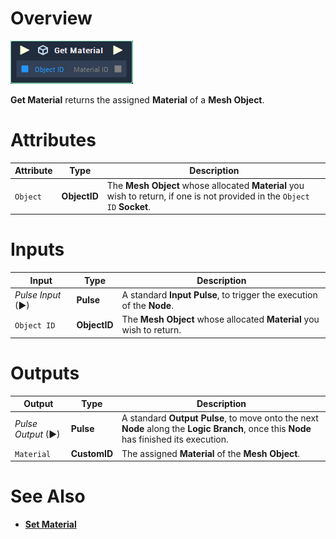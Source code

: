 # Overview

![The Get Material Node.](../../../.gitbook/assets/toolbox/incari/object/get-material.PNG)

**Get Material** returns the assigned **Material** of a **Mesh Object**.

# Attributes

|Attribute|Type|Description|
|---|---|---|
|`Object`|**ObjectID**|The **Mesh Object** whose allocated **Material** you wish to return, if one is not provided in the `Object ID` **Socket**.|

# Inputs

|Input|Type|Description|
|---|---|---|
|*Pulse Input* (►)|**Pulse**|A standard **Input Pulse**, to trigger the execution of the **Node**.|
|`Object ID`|**ObjectID**|The **Mesh Object** whose allocated **Material** you wish to return.|

# Outputs

|Output|Type|Description|
|---|---|---|
|*Pulse Output* (►)|**Pulse**|A standard **Output Pulse**, to move onto the next **Node** along the **Logic Branch**, once this **Node** has finished its execution.|
|`Material`|**CustomID**|The assigned **Material** of the **Mesh Object**.|

# See Also
- [**Set Material**](set-material.md)